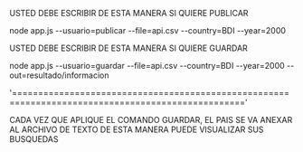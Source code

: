 USTED DEBE ESCRIBIR DE ESTA MANERA SI QUIERE PUBLICAR

node app.js --usuario=publicar --file=api.csv --country=BDI --year=2000

USTED DEBE ESCRIBIR DE ESTA MANERA SI QUIERE GUARDAR 

node app.js --usuario=guardar --file=api.csv --country=BDI --year=2000 --out=resultado/informacion

'=================================================================================================='

CADA VEZ QUE APLIQUE EL COMANDO GUARDAR, EL PAIS SE VA ANEXAR AL ARCHIVO DE TEXTO DE ESTA MANERA PUEDE VISUALIZAR SUS BUSQUEDAS